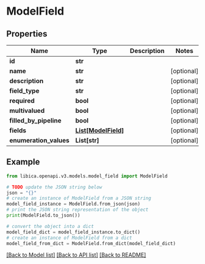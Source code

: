 # ModelField


## Properties

Name | Type | Description | Notes
------------ | ------------- | ------------- | -------------
**id** | **str** |  | 
**name** | **str** |  | [optional] 
**description** | **str** |  | [optional] 
**field_type** | **str** |  | [optional] 
**required** | **bool** |  | [optional] 
**multivalued** | **bool** |  | [optional] 
**filled_by_pipeline** | **bool** |  | [optional] 
**fields** | [**List[ModelField]**](ModelField.md) |  | [optional] 
**enumeration_values** | **List[str]** |  | [optional] 

## Example

```python
from libica.openapi.v3.models.model_field import ModelField

# TODO update the JSON string below
json = "{}"
# create an instance of ModelField from a JSON string
model_field_instance = ModelField.from_json(json)
# print the JSON string representation of the object
print(ModelField.to_json())

# convert the object into a dict
model_field_dict = model_field_instance.to_dict()
# create an instance of ModelField from a dict
model_field_from_dict = ModelField.from_dict(model_field_dict)
```
[[Back to Model list]](../README.md#documentation-for-models) [[Back to API list]](../README.md#documentation-for-api-endpoints) [[Back to README]](../README.md)



